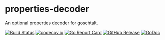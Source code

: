 <!--
SPDX-FileCopyrightText: 2022 Weston Schmidt <weston_schmidt@alumni.purdue.edu>
SPDX-License-Identifier: Apache-2.0
-->

# properties-decoder
An optional properties decoder for goschtalt.

[![Build Status](https://github.com/goschtalt/properties-decoder/actions/workflows/ci.yml/badge.svg)](https://github.com/goschtalt/properties-decoder/actions/workflows/ci.yml)
[![codecov.io](http://codecov.io/github/goschtalt/properties-decoder/coverage.svg?branch=main)](http://codecov.io/github/goschtalt/properties-decoder?branch=main)
[![Go Report Card](https://goreportcard.com/badge/github.com/goschtalt/properties-decoder)](https://goreportcard.com/report/github.com/goschtalt/properties-decoder)
[![GitHub Release](https://img.shields.io/github/release/goschtalt/properties-decoder.svg)](https://github.com/goschtalt/properties-decoder/releases)
[![GoDoc](https://pkg.go.dev/badge/github.com/goschtalt/properties-decoder)](https://pkg.go.dev/github.com/goschtalt/properties-decoder)


